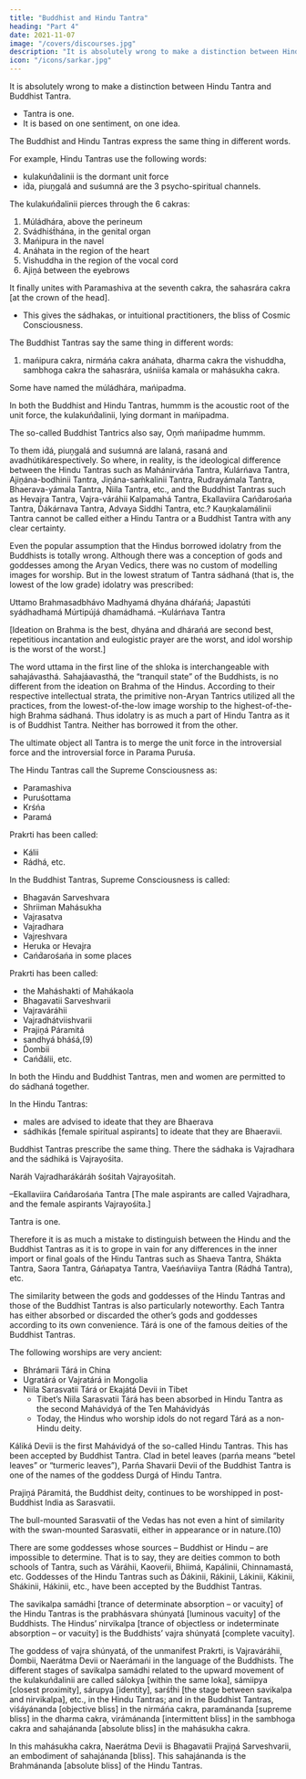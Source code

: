 ```yaml
---
title: "Buddhist and Hindu Tantra"
heading: "Part 4"
date: 2021-11-07
image: "/covers/discourses.jpg"
description: "It is absolutely wrong to make a distinction between Hindu Tantra and Buddhist Tantra."
icon: "/icons/sarkar.jpg"
---
```



It is absolutely wrong to make a distinction between Hindu Tantra and Buddhist Tantra.
- Tantra is one. 
- It is based on one sentiment, on one idea. 

The Buddhist and Hindu Tantras express the same thing in different words. 

For example, Hindu Tantras use the following words:
- kulakuńd́alinii is the dormant unit force 
- id́a, piuṋgalá and suśumná are the 3 psycho-spiritual channels. 

The kulakuńd́alinii pierces through the 6 cakras:

1. Múládhára, above the perineum
2. Svádhiśt́hána, in the genital organ
3. Mańipura in the navel
4. Anáhata in the region of the heart
5. Vishuddha in the region of the vocal cord
6. Ajiṋá between the eyebrows

It finally unites with Paramashiva at the seventh cakra, the sahasrára cakra [at the crown of the head].
- This gives the sádhakas, or intuitional practitioners, the bliss of Cosmic Consciousness.


The Buddhist Tantras say the same thing in different words:
1. mańipura cakra, nirmáńa cakra
anáhata, dharma cakra
the vishuddha, sambhoga cakra
the sahasrára, uśniiśa kamala or mahásukha cakra.

Some have named the múládhára, mańipadma. 

In both the Buddhist and Hindu Tantras, hummm is the acoustic root of the unit force, the kulakuńd́alinii, lying dormant in mańipadma. 

The so-called Buddhist Tantrics also say, Oṋḿ mańipadme hummm. 

To them id́á, piuṋgalá and suśumná are lalaná, rasaná and avadhútikárespectively. So where, in reality, is the ideological difference between the Hindu Tantras such as Mahánirváńa Tantra, Kulárńava Tantra, Ajiṋána-bodhinii Tantra, Jiṋána-saḿkalinii Tantra, Rudrayámala Tantra, Bhaerava-yámala Tantra, Niila Tantra, etc., and the Buddhist Tantras such as Hevajra Tantra, Vajra-váráhii Kalpamahá Tantra, Ekallaviira Cańd́arośańa Tantra, D́ákárnava Tantra, Advaya Siddhi Tantra, etc.? Kauṋkalamálinii Tantra cannot be called either a Hindu Tantra or a Buddhist Tantra with any clear certainty.

Even the popular assumption that the Hindus borrowed idolatry from the Buddhists is totally wrong. Although there was a conception of gods and goddesses among the Aryan Vedics, there was no custom of modelling images for worship. But in the lowest stratum of Tantra sádhaná (that is, the lowest of the low grade) idolatry was prescribed:

Uttamo Brahmasadbhávo
Madhyamá dhyána dháŕańá;
Japastúti syádhadhamá
Múrtipújá dhamádhamá.
–Kulárńava Tantra

[Ideation on Brahma is the best, dhyána and dhárańá are second best, repetitious incantation and eulogistic prayer are the worst, and idol worship is the worst of the worst.]

The word uttama in the first line of the shloka is interchangeable with sahajávasthá. Sahajáavasthá, the “tranquil state” of the Buddhists, is no different from the ideation on Brahma of the Hindus.
According to their respective intellectual strata, the primitive non-Aryan Tantrics utilized all the practices, from the lowest-of-the-low image worship to the highest-of-the-high Brahma sádhaná. Thus idolatry is as much a part of Hindu Tantra as it is of Buddhist Tantra. Neither has borrowed it from the other.

<!-- I have just referred to the ideological unity of the Hindu and the Buddhist Tantras. So far as the goal is concerned,  -->

The ultimate object all Tantra is to merge the unit force in the introversial force and the introversial force in Parama Puruśa. 

The Hindu Tantras call the Supreme Consciousness as:
- Paramashiva
- Puruśottama
- Krśńa
- Paramá 

Prakrti has been called:
- Kálii
- Rádhá, etc. 

In the Buddhist Tantras, Supreme Consciousness is called:
- Bhagaván Sarveshvara 
- Shriiman Mahásukha
- Vajrasatva
- Vajradhara
- Vajreshvara
- Heruka or Hevajra
- Cańd́arośańa in some places

Prakrti has been called:
- the Maháshakti of Mahákaola
- Bhagavatii Sarveshvarii
- Vajraváráhii
- Vajradhátviishvarii
- Prajiṋá Páramitá
- sandhyá bháśá,(9)
- D́ombii
- Cańd́álii, etc.

In both the Hindu and Buddhist Tantras, men and women are permitted to do sádhaná together. 

In the Hindu Tantras:
- males are advised to ideate that they are Bhaerava
- sádhikás [female spiritual aspirants] to ideate that they are Bhaeravii. 

Buddhist Tantras prescribe the same thing. There the sádhaka is Vajradhara and the sádhiká is Vajrayośita.

Naráh Vajradharákáráh śośitah Vajrayośitah.

–Ekallaviira Cańd́arośańa Tantra
[The male aspirants are called Vajradhara, and the female aspirants Vajrayośita.]

Tantra is one.

Therefore it is as much a mistake to distinguish between the Hindu and the Buddhist Tantras as it is to grope in vain for any differences in the inner import or final goals of the Hindu Tantras such as Shaeva Tantra, Shákta Tantra, Saora Tantra, Gáńapatya Tantra, Vaeśńaviiya Tantra (Rádhá Tantra), etc.

The similarity between the gods and goddesses of the Hindu Tantras and those of the Buddhist Tantras is also particularly noteworthy. Each Tantra has either absorbed or discarded the other’s gods and goddesses according to its own convenience. Tárá is one of the famous deities of the Buddhist Tantras. 


The following worships are very ancient:
- Bhrámarii Tárá in China
- Ugratárá or Vajratárá in Mongolia
- Niila Sarasvatii Tárá or Ekajátá Devii in Tibet
  - Tibet’s Niila Sarasvatii Tárá has been absorbed in Hindu Tantra as the second Mahávidyá of the Ten Mahávidyás
  - Today, the Hindus who worship idols do not regard Tárá as a non-Hindu deity.

Káliká Devii is the first Mahávidyá of the so-called Hindu Tantras. This has been accepted by Buddhist Tantra. Clad in betel leaves (parńa means “betel leaves” or “turmeric leaves”), Parńa Shavarii Devii of the Buddhist Tantra is one of the names of the goddess Durgá of Hindu Tantra.

Prajiṋá Páramitá, the Buddhist deity, continues to be worshipped in post-Buddhist India as Sarasvatii. 

The bull-mounted Sarasvatii of the Vedas has not even a hint of similarity with the swan-mounted Sarasvatii, either in appearance or in nature.(10)

There are some goddesses whose sources – Buddhist or Hindu – are impossible to determine. That is to say, they are deities common to both schools of Tantra, such as Váráhii, Kaoveŕii, Bhiimá, Kapálinii, Chinnamastá, etc. Goddesses of the Hindu Tantras such as D́ákinii, Rákinii, Lákinii, Kákinii, Shákinii, Hákinii, etc., have been accepted by the Buddhist Tantras.

The savikalpa samádhi [trance of determinate absorption – or vacuity] of the Hindu Tantras is the prabhásvara shúnyatá [luminous vacuity] of the Buddhists. The Hindus’ nirvikalpa [trance of objectless or indeterminate absorption – or vacuity] is the Buddhists’ vajra shúnyatá [complete vacuity].

The goddess of vajra shúnyatá, of the unmanifest Prakrti, is Vajraváráhii, D́ombii, Naerátma Devii or Naerámańi in the language of the Buddhists. The different stages of savikalpa samádhi related to the upward movement of the kulakuńd́alinii are called sálokya [within the same loka], sámiipya [closest proximity], sárupya [identity], sarśt́hi [the stage between savikalpa and nirvikalpa], etc., in the Hindu Tantras; and in the Buddhist Tantras, viśáyánanda [objective bliss] in the nirmáńa cakra, paramánanda [supreme bliss] in the dharma cakra, virámánanda [intermittent bliss] in the sambhoga cakra and sahajánanda [absolute bliss] in the mahásukha cakra. 

In this mahásukha cakra, Naerátma Devii is Bhagavatii Prajiṋá Sarveshvarii, an embodiment of sahajánanda [bliss]. This sahajánanda is the Brahmánanda [absolute bliss] of the Hindu Tantras.
